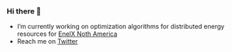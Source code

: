 ### Hi there 🧠

- I’m currently working on optimization algorithms for distributed energy resources for [EnelX Noth America](enelx.com/n-a/en/who-we-are)
- Reach me on [Twitter](https://twitter.com/spdtips) 


<!--
**spallas/spallas** is a ✨ _special_ ✨ repository because its `README.md` (this file) appears on your GitHub profile.

Here are some ideas to get you started:

- 🔭 I’m currently working on ...
- 🌱 I’m currently learning ...
- 👯 I’m looking to collaborate on ...
- 🤔 I’m looking for help with ...
- 💬 Ask me about ...
- 📫 How to reach me: ...
- 😄 Pronouns: ...
- ⚡ Fun fact: ...
-->
